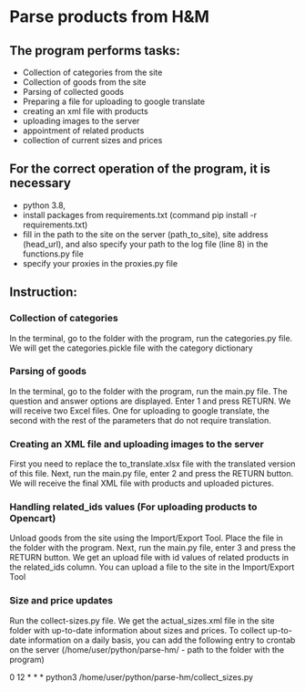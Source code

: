 # Parse products from H&M

## The program performs tasks:

- Collection of categories from the site
- Collection of goods from the site
- Parsing of collected goods
- Preparing a file for uploading to google translate
- creating an xml file with products
- uploading images to the server
- appointment of related products
- collection of current sizes and prices

## For the correct operation of the program, it is necessary
- python 3.8,
- install packages from requirements.txt (command pip install -r requirements.txt)
- fill in the path to the site on the server (path_to_site), site address (head_url), and also specify your path to the log file (line 8) in the functions.py file
- specify your proxies in the proxies.py file

## Instruction:

### Collection of categories
In the terminal, go to the folder with the program, run the categories.py file. We will get the categories.pickle file with the category dictionary

### Parsing of goods
In the terminal, go to the folder with the program, run the main.py file. The question and answer options are displayed. Enter 1 and press RETURN. We will receive two Excel files. One for uploading to google translate, the second with the rest of the parameters that do not require translation.

### Creating an XML file and uploading images to the server
First you need to replace the to_translate.xlsx file with the translated version of this file. Next, run the main.py file, enter 2 and press the RETURN button. We will receive the final XML file with products and uploaded pictures.

### Handling related_ids values (For uploading products to Opencart)
Unload goods from the site using the Import/Export Tool. Place the file in the folder with the program. Next, run the main.py file, enter 3 and press the RETURN button. We get an upload file with id values of related products in the related_ids column. You can upload a file to the site in the Import/Export Tool

### Size and price updates
Run the collect-sizes.py file. We get the actual_sizes.xml file in the site folder with up-to-date information about sizes and prices. To collect up-to-date information on a daily basis, you can add the following entry to crontab on the server (/home/user/python/parse-hm/ - path to the folder with the program)

0 12 * * * python3 /home/user/python/parse-hm/collect_sizes.py

